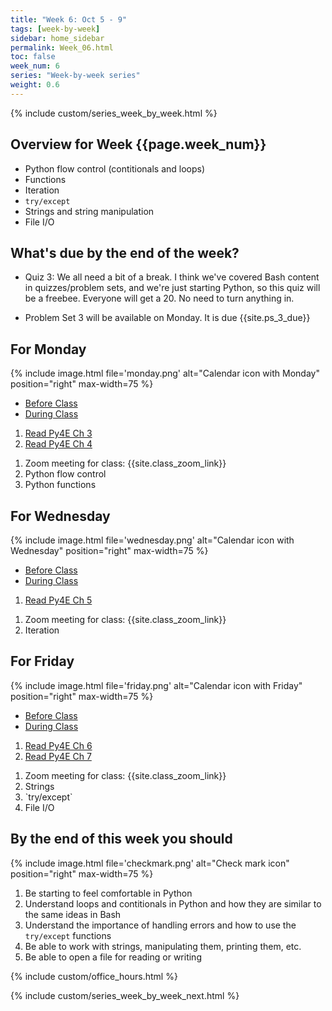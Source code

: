 ```yaml
---
title: "Week 6: Oct 5 - 9"
tags: [week-by-week]
sidebar: home_sidebar
permalink: Week_06.html
toc: false
week_num: 6
series: "Week-by-week series"
weight: 0.6
---
```


{% include custom/series_week_by_week.html %}

## Overview for Week {{page.week_num}}

* Python flow control (contitionals and loops)
* Functions
* Iteration
* `try/except`
* Strings and string manipulation
* File I/O

## What's due by the end of the week?

<!--* **Quiz 3 due {{site.quiz_3_due}}**-->
* Quiz 3: We all need a bit of a break. I think we've covered Bash content in quizzes/problem sets, and we're just starting Python, so this quiz will be a freebee. Everyone will get a 20. No need to turn anything in.

* Problem Set 3 will be available on Monday. It is due {{site.ps_3_due}}

## For Monday

{% include image.html file='monday.png' alt="Calendar icon with Monday" position="right" max-width=75 %}

<ul id="MondayTabs" class="nav nav-tabs">
    <li class="active"><a href="#MonBefore" data-toggle="tab">Before Class</a></li>
    <li><a href="#MonDuring" data-toggle="tab">During Class</a></li>
</ul>
<div class="tab-content">
    <div role="tabpanel" class="tab-pane active" id="MonBefore">
        <ol>
          <li><a href="https://github.com/comptoolsres/Jupyter_content/blob/main/py4e_ch3_flow_control.ipynb">Read Py4E Ch 3</a></li>
          <li><a href="https://github.com/comptoolsres/Jupyter_content/blob/main/py4e_ch4_functions.ipynb">Read Py4E Ch 4</a></li>
        </ol>
    </div>
    <div role="tabpanel" class="tab-pane" id="MonDuring">
        <ol>
          <li>Zoom meeting for class: {{site.class_zoom_link}}</li>
          <li>Python flow control</li>
          <li>Python functions</li>
        </ol>
    </div>
</div>

## For Wednesday

{% include image.html file='wednesday.png' alt="Calendar icon with Wednesday" position="right" max-width=75 %}

<ul id="WednesdayTabs" class="nav nav-tabs">
    <li class="active"><a href="#WedBefore" data-toggle="tab">Before Class</a></li>
    <li><a href="#WedDuring" data-toggle="tab">During Class</a></li>
</ul>
<div class="tab-content">
    <div role="tabpanel" class="tab-pane active" id="WedBefore">
        <ol>
          <li><a href="https://github.com/comptoolsres/Jupyter_content/blob/main/py4e_ch5_iteration.ipynb">Read Py4E Ch 5</a></li>
        </ol>
    </div>
    <div role="tabpanel" class="tab-pane" id="WedDuring">
        <ol>
          <li>Zoom meeting for class: {{site.class_zoom_link}}</li>
          <li>Iteration</li>
        </ol>
    </div>
</div>

## For Friday

{% include image.html file='friday.png' alt="Calendar icon with Friday" position="right" max-width=75 %}

<ul id="FridayTabs" class="nav nav-tabs">
    <li class="active"><a href="#FriBefore" data-toggle="tab">Before Class</a></li>
    <li><a href="#FriDuring" data-toggle="tab">During Class</a></li>
</ul>
<div class="tab-content">
    <div role="tabpanel" class="tab-pane active" id="FriBefore">
        <ol>
          <li><a href="https://github.com/comptoolsres/Jupyter_content/blob/main/py4e_ch6_strings.ipynb">Read Py4E Ch 6</a></li>
          <li><a href="https://github.com/comptoolsres/Jupyter_content/blob/main/py4e_ch7_file_io.ipynb">Read Py4E Ch 7</a></li>
        </ol>
    </div>
    <div role="tabpanel" class="tab-pane" id="FriDuring">
        <ol>
          <li>Zoom meeting for class: {{site.class_zoom_link}}</li>
          <li>Strings</li>
          <li>`try/except`</li>
          <li>File I/O</li>
        </ol>
    </div>
</div>

## By the end of this week you should

{% include image.html file='checkmark.png' alt="Check mark icon" position="right" max-width=75 %}

1. Be starting to feel comfortable in Python
1. Understand loops and contitionals in Python and how they are similar to the same ideas in Bash
1. Understand the importance of handling errors and how to use the `try/except` functions
1. Be able to work with strings, manipulating them, printing them, etc.
1. Be able to open a file for reading or writing

{% include custom/office_hours.html %}

{% include custom/series_week_by_week_next.html %}